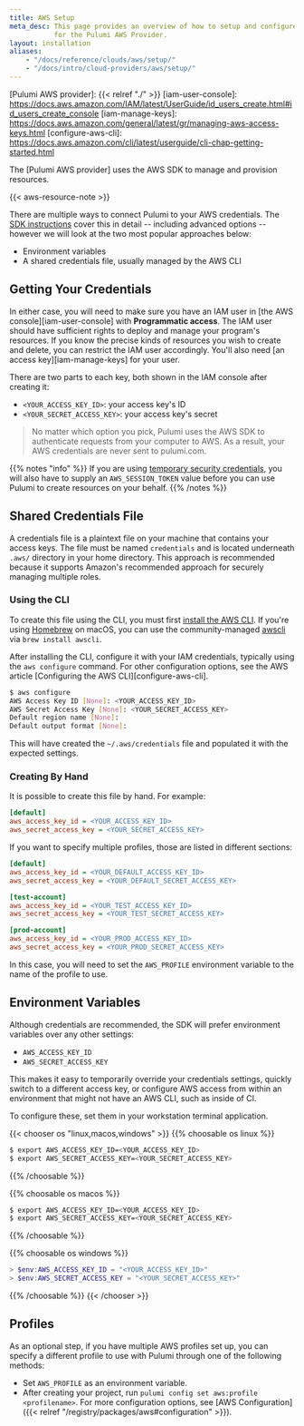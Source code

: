 ```yaml
---
title: AWS Setup
meta_desc: This page provides an overview of how to setup and configure credentials
           for the Pulumi AWS Provider.
layout: installation
aliases:
    - "/docs/reference/clouds/aws/setup/"
    - "/docs/intro/cloud-providers/aws/setup/"
---
```


<!-- markdownlint-disable url -->
[Pulumi AWS provider]: {{< relref "./" >}}
[iam-user-console]: https://docs.aws.amazon.com/IAM/latest/UserGuide/id_users_create.html#id_users_create_console
[iam-manage-keys]: https://docs.aws.amazon.com/general/latest/gr/managing-aws-access-keys.html
[configure-aws-cli]: https://docs.aws.amazon.com/cli/latest/userguide/cli-chap-getting-started.html
<!-- markdownlint-enable url -->

The [Pulumi AWS provider] uses the AWS SDK to manage and provision resources.

{{< aws-resource-note >}}

There are multiple ways to connect Pulumi to your AWS credentials.  The
[SDK instructions](https://docs.aws.amazon.com/sdk-for-go/v1/developer-guide/configuring-sdk.html) cover this in
detail -- including advanced options -- however we will look at the two most popular approaches below:

* Environment variables
* A shared credentials file, usually managed by the AWS CLI

## Getting Your Credentials

In either case, you will need to make sure you have an IAM user in [the AWS console][iam-user-console] with
**Programmatic access**.  The IAM user should have sufficient rights to deploy and manage your program's resources.  If
you know the precise kinds of resources you wish to create and delete, you can restrict the IAM user accordingly.
You'll also need [an access key][iam-manage-keys] for your user.

There are two parts to each key, both shown in the IAM console after creating it:

* `<YOUR_ACCESS_KEY_ID>`: your access key's ID
* `<YOUR_SECRET_ACCESS_KEY>`: your access key's secret

> No matter which option you pick, Pulumi uses the AWS SDK to authenticate requests from your computer to AWS.
> As a result, your AWS credentials are never sent to pulumi.com.

{{% notes "info" %}}
If you are using [temporary security credentials](https://docs.aws.amazon.com/IAM/latest/UserGuide/id_credentials_temp_use-resources.html), you will also have to supply an `AWS_SESSION_TOKEN` value before you can use Pulumi to create resources on your behalf.
{{% /notes %}}

## Shared Credentials File

A credentials file is a plaintext file on your machine that contains your access keys. The file must be named
`credentials` and is located underneath `.aws/` directory in your home directory.  This approach is
recommended because it supports Amazon's recommended approach for securely managing multiple roles.

### Using the CLI

To create this file using the CLI, you must first
[install the AWS CLI](https://docs.aws.amazon.com/cli/latest/userguide/installing.html).  If you're using
[Homebrew](https://brew.sh/) on macOS, you can use the community-managed
[awscli](http://formulae.brew.sh/formula/awscli) via `brew install awscli`.

After installing the CLI, configure it with your IAM credentials, typically using the `aws configure` command.  For
other configuration options, see the AWS article [Configuring the AWS CLI][configure-aws-cli].

```bash
$ aws configure
AWS Access Key ID [None]: <YOUR_ACCESS_KEY_ID>
AWS Secret Access Key [None]: <YOUR_SECRET_ACCESS_KEY>
Default region name [None]:
Default output format [None]:
```

This will have created the `~/.aws/credentials` file and populated it with the expected settings.

### Creating By Hand

It is possible to create this file by hand.  For example:

```ini
[default]
aws_access_key_id = <YOUR_ACCESS_KEY_ID>
aws_secret_access_key = <YOUR_SECRET_ACCESS_KEY>
```

If you want to specify multiple profiles, those are listed in different sections:

```ini
[default]
aws_access_key_id = <YOUR_DEFAULT_ACCESS_KEY_ID>
aws_secret_access_key = <YOUR_DEFAULT_SECRET_ACCESS_KEY>

[test-account]
aws_access_key_id = <YOUR_TEST_ACCESS_KEY_ID>
aws_secret_access_key = <YOUR_TEST_SECRET_ACCESS_KEY>

[prod-account]
aws_access_key_id = <YOUR_PROD_ACCESS_KEY_ID>
aws_secret_access_key = <YOUR_PROD_SECRET_ACCESS_KEY>
```

In this case, you will need to set the `AWS_PROFILE` environment variable to the name of the profile to use.

## Environment Variables

Although credentials are recommended, the SDK will prefer environment variables over any other settings:

* `AWS_ACCESS_KEY_ID`
* `AWS_SECRET_ACCESS_KEY`

This makes it easy to temporarily override your credentials settings, quickly switch to a different access key,
or configure AWS access from within an environment that might not have an AWS CLI, such as inside of CI.

To configure these, set them in your workstation terminal application.

{{< chooser os "linux,macos,windows" >}}
{{% choosable os linux %}}

```bash
$ export AWS_ACCESS_KEY_ID=<YOUR_ACCESS_KEY_ID>
$ export AWS_SECRET_ACCESS_KEY=<YOUR_SECRET_ACCESS_KEY>
```

{{% /choosable %}}

{{% choosable os macos %}}

```bash
$ export AWS_ACCESS_KEY_ID=<YOUR_ACCESS_KEY_ID>
$ export AWS_SECRET_ACCESS_KEY=<YOUR_SECRET_ACCESS_KEY>
```

{{% /choosable %}}

{{% choosable os windows %}}

```powershell
> $env:AWS_ACCESS_KEY_ID = "<YOUR_ACCESS_KEY_ID>"
> $env:AWS_SECRET_ACCESS_KEY = "<YOUR_SECRET_ACCESS_KEY>"
```

{{% /choosable %}}
{{< /chooser >}}

## Profiles

As an optional step, if you have multiple AWS profiles set up, you can specify a different profile to use with Pulumi through one of the following methods:

* Set `AWS_PROFILE` as an environment variable.
* After creating your project, run `pulumi config set aws:profile <profilename>`. For more configuration options, see [AWS Configuration]({{< relref "/registry/packages/aws#configuration" >}}).
